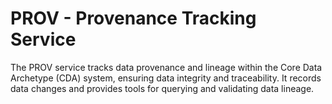 # PROV - Provenance Tracking Service

The PROV service tracks data provenance and lineage within the Core Data Archetype (CDA) system, ensuring data integrity and traceability. It records data changes and provides tools for querying and validating data lineage.